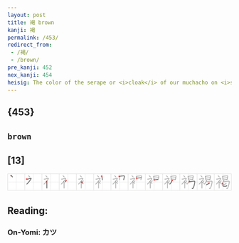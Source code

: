 ```yaml
---
layout: post
title: 褐 brown
kanji: 褐
permalink: /453/
redirect_from:
 - /褐/
 - /brown/
pre_kanji: 452
nex_kanji: 454
heisig: The color of the serape or <i>cloak</i> of our muchacho on <i>siesta</i> is a dull <b>brown</b>, the color this kanji indicates.
---
```


## {453}

## `brown`

## [13]

<div class="stroke"><img src="../images/E8A490.png" /></div>

## Reading:

### On-Yomi: カツ
